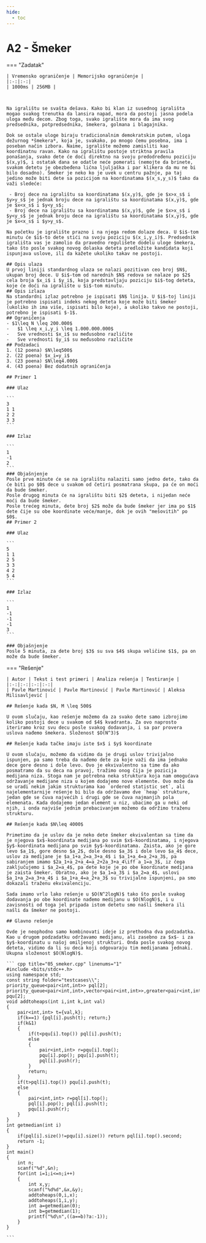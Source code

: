 ```yaml
---
hide:
  - toc
---
```


# A2 - Šmeker

=== "Zadatak"
	
	| Vremensko ograničenje | Memorijsko ograničenje |
	|:-:|:-:|
	| 1000ms | 256MB |
	
	
	
	Na igralištu se svašta dešava. Kako bi klan iz susednog igrališta mogao svakog trenutka da lansira napad, mora da postoji jasna podela uloga među decom. Zbog toga, svako igralište mora da ima svog predsednika, potpredsednika, šmekera, golmana i blagajnika.
	
	Dok se ostale uloge biraju tradicionalnim demokratskim putem, uloga dežurnog *šmekera*, koja je, svakako, po mnogo čemu posebna, ima i poseban način izbora. Naime, igralište možemo zamisliti kao koordinatnu ravan. Kako na igralištu postoje striktna pravila ponašanja, svako dete će doći direktno na svoju predodređenu poziciju $(x,y)$, i ostatak dana se odatle neće pomerati (nemojte da brinete, svakom detetu je obezbeđena lična ljuljaška i par klikera da mu ne bi bilo dosadno). Šmeker je neko ko je uvek u centru pažnje, pa taj jedino može biti dete sa pozicijom na koordinatama $(x_s,y_s)$ tako da važi sledeće:
	
	 - Broj dece na igralištu sa koordinatama $(x,y)$, gde je $x>x_s$ i $y>y_s$ je jednak broju dece na igralištu sa koordinatama $(x,y)$, gde je $x<x_s$ i $y<y_s$;
	 - Broj dece na igralištu sa koordinatama $(x,y)$, gde je $x>x_s$ i $y<y_s$ je jednak broju dece na igralištu sa koordinatama $(x,y)$, gde je $x<x_s$ i $y>y_s$.
	
	Na početku je igralište prazno i na njega redom dolaze deca. U $i$-tom minutu će $i$-to dete stići na svoju poziciju $(x_i,y_i)$. Predsednik igrališta vas je zamolio da pravedno regulišete dodelu uloge šmekera, tako što posle svakog novog dolaska deteta predložite kandidata koji ispunjava uslove, ili da kažete ukoliko takav ne postoji. 
	
	## Opis ulaza
	U prvoj liniji standardnog ulaza se nalazi pozitivan ceo broj $N$, ukupan broj dece. U $i$-tom od narednih $N$ redova se nalaze po $2$ cela broja $x_i$ i $y_i$, koja predstavljaju poziciju $i$-tog deteta, koje će doći na igralište u $i$-tom minutu.
	## Opis izlaza
	Na standardni izlaz potrebno je ispisati $N$ linija. U $i$-toj liniji je potrebno ispisati indeks nekog deteta koje može biti šmeker (ukoliko ih ima više, ispisati bilo koje), a ukoliko takvo ne postoji, potrebno je ispisati $-1$.
	## Ograničenja
	- $1\leq N \leq 200.000$
	-   $1 \leq x_i,y_i \leq 1.000.000.000$
	-   Sve vrednosti $x_i$ su međusobno različite
	-   Sve vrednosti $y_i$ su međusobno različite
	## Podzadaci
	1. (12 poena) $N\leq500$ 
	2. (22 poena) $x_i=y_i$ 
	3. (23 poena) $N\leq4.000$ 
	4. (43 poena) Bez dodatnih ograničenja
	
	## Primer 1
	
	### Ulaz
	
	```
	3
	1 1
	2 2
	3 3
	```
	
	### Izlaz
	
	```
	1
	-1
	2
	```
	### Objašnjenje
	Posle prve minute će se na igralištu nalaziti samo jedno dete, tako da će biti po $0$ dece u svakom od četiri posmatrana skupa, pa će on moći da bude šmeker.
	Posle drugog minuta će na igralištu biti $2$ deteta, i nijedan neće moći da bude šmeker. 
	Posle trećeg minuta, dete broj $2$ može da bude šmeker jer ima po $1$ dete čije su obe koordinate veće/manje, dok je ovih "mešovitih" po $0$.
	## Primer 2
	
	### Ulaz
	
	```
	5
	1 1
	2 5
	3 3
	4 2
	5 4
	```
	
	### Izlaz
	
	```
	1
	-1
	-1
	-1
	3
	```
	
	### Objašnjenje
	Posle 5 minuta, za dete broj $3$ su sva $4$ skupa veličine $1$, pa on može da bude šmeker.
	
=== "Rešenje"
	
	| Autor | Tekst i test primeri | Analiza rеšenja | Testiranje |
	|:-:|:-:|:-:|:-:|
	| Pavle Martinović | Pavle Martinović | Pavle Martinović | Aleksa Milisavljević |
	
	## Rešenje kada $N, M \leq 500$
	
	U ovom slučaju, kao rešenje možemo da za svako dete samo izbrojimo koliko postoji dece u svakom od $4$ kvadranta. Za ovo naprosto iteriramo kroz svu decu posle svakog dodavanja, i sa par provera uslova nađemo šmekera. Složenost $O(N^3)$
	
	## Rešenje kada tačke imaju iste $x$ i $y$ koordinate
	
	U ovom slučaju, možemo da vidimo da je drugi uslov trivijalno ispunjen, pa samo treba da nađemo dete za koje važi da ima jednako dece gore desno i dole levo. Ovo je ekvivalentno sa time da ako posmatramo da su deca na pravoj, tražimo onog čija je pozicija medijana niza. Stoga nam je potrebna neka struktura koja nam omogućava održavanje medijane niza u kojem dodajemo nove elemente. Ovo može da se uradi nekim jakim strukturama kao `ordered statistic set`, ali najelementarnije rešenje bi bilo da održavamo dve `heap` strukture, jedan gde se čuva najvećih i drugi gde se čuva najmanjih pola elemenata. Kada dodajemo jedan element u niz, ubacimo ga u neki od njih, i onda najviše jednim prebacivanjem možemo da održimo traženu strukturu.
	
	## Rešenje kada $N\leq 4000$
	
	Primetimo da je uslov da je neko dete šmeker ekvivalentan sa time da je njegova $x$-koordinata medijana po svim $x$-koordinatama, i njegova $y$-koordinata medijana po svim $y$-koordinatama. Zaista, ako je gore levo $a_1$, gore desno $a_2$, dole desno $a_3$ i dole levo $a_4$ dece, uslov za medijane je $a_1+a_2=a_3+a_4$ i $a_1+a_4=a_2+a_3$, pa sabiranjem imamo $2a_1+a_2+a_4=a_2+2a_3+a_4\iff a_1=a_3$, iz čega zaključujemo i $a_2=a_4$, pa dete koje je po obe koordinate medijana je zaista šmeker. Obratno, ako je $a_1=a_3$ i $a_2=a_4$, uslovi $a_1+a_2=a_3+a_4$ i $a_1+a_4=a_2+a_3$ su trivijalno ispunjeni, pa smo dokazali traženu ekvivalenciju. 
	
	Sada imamo vrlo lako rešenje u $O(N^2logN)$ tako što posle svakog dodavanja po obe koordinate nađemo medijanu u $O(NlogN)$, i u zavisnosti od toga jel pripada istom detetu smo našli šmekera ili našli da šmeker ne postoji.
	
	## Glavno rešenje
	
	Ovde je neophodno samo kombinovati ideje iz prethodna dva podzadatka. Kao u drugom podzadatku održavamo medijanu, ali zasebno za $x$- i za $y$-koordinatu u našoj omiljenoj strukturi. Onda posle svakog novog deteta, vidimo da li su deca koji odgovaraju tim medijanama jednaki. Ukupna složenost $O(NlogN)$.
	
	``` cpp title="05_smeker.cpp" linenums="1"
	#include <bits/stdc++.h>
	using namespace std;
	const string folder="testcases\\";
	priority_queue<pair<int,int>> pql[2];
	priority_queue<pair<int,int>,vector<pair<int,int>>,greater<pair<int,int>>> pqu[2];
	void addtoheaps(int i,int k,int val)
	{
	    pair<int,int> t={val,k};
	    if(k==1) {pql[i].push(t); return;}
	    if(k&1)
	    {
	        if(t<pqu[i].top()) pql[i].push(t);
	        else
	        {
	            pair<int,int> r=pqu[i].top();
	            pqu[i].pop(); pqu[i].push(t);
	            pql[i].push(r);
	        }
	        return;
	    }
	    if(t>pql[i].top()) pqu[i].push(t);
	    else
	    {
	        pair<int,int> r=pql[i].top();
	        pql[i].pop(); pql[i].push(t);
	        pqu[i].push(r);
	    }
	}
	int getmedian(int i)
	{
	    if(pql[i].size()!=pqu[i].size()) return pql[i].top().second;
	    return -1;
	}
	int main()
	{
	    int n;
	    scanf("%d",&n);
	    for(int i=1;i<=n;i++)
	    {
	        int x,y;
	        scanf("%d%d",&x,&y);
	        addtoheaps(0,i,x);
	        addtoheaps(1,i,y);
	        int a=getmedian(0);
	        int b=getmedian(1);
	        printf("%d\n",((a==b)?a:-1));
	    }
	}

	```
